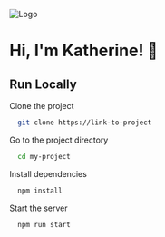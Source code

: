 
![Logo](https://dev-to-uploads.s3.amazonaws.com/uploads/articles/th5xamgrr6se0x5ro4g6.png)


# Hi, I'm Katherine! 👋


## Run Locally

Clone the project

```bash
  git clone https://link-to-project
```

Go to the project directory

```bash
  cd my-project
```

Install dependencies

```bash
  npm install
```

Start the server

```bash
  npm run start
```

